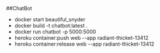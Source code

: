 ##ChatBot
* docker start beautiful_snyder 
* docker build -t chatbot:latest .
* docker run chatbot -p 5000:5000
* heroku container:push web --app radiant-thicket-13412
* heroku container:release web --app radiant-thicket-13412

